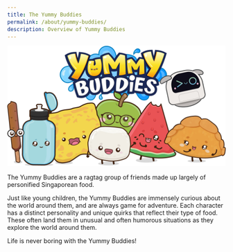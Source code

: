 ```yaml
---
title: The Yummy Buddies
permalink: /about/yummy-buddies/
description: Overview of Yummy Buddies
---
```

![yummy buddies](/images/Characters/about_yb.png)

The Yummy Buddies are a ragtag group of friends made up largely of personified Singaporean food. 

Just like young children, the Yummy Buddies are immensely curious about the world around them, and are always game for adventure. Each character has a distinct personality and unique quirks that reflect their type of food. These often land them in unusual and often humorous situations as they explore the world around them.
 
Life is never boring with the Yummy Buddies!